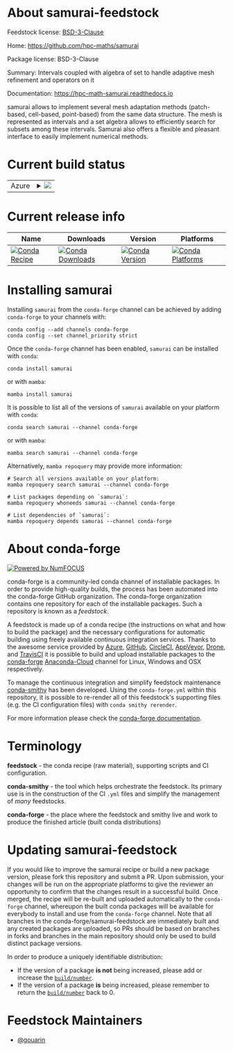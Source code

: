 About samurai-feedstock
=======================

Feedstock license: [BSD-3-Clause](https://github.com/conda-forge/samurai-feedstock/blob/main/LICENSE.txt)

Home: https://github.com/hpc-maths/samurai

Package license: BSD-3-Clause

Summary: Intervals coupled with algebra of set to handle adaptive mesh refinement and operators on it

Documentation: https://hpc-math-samurai.readthedocs.io

samurai allows to implement several mesh adaptation methods (patch-based, cell-based, point-based)
from the same data structure. The mesh is represented as intervals and a set algebra allows to efficiently
search for subsets among these intervals. Samurai also offers a flexible and pleasant interface to easily
implement numerical methods.


Current build status
====================


<table>
    
  <tr>
    <td>Azure</td>
    <td>
      <details>
        <summary>
          <a href="https://dev.azure.com/conda-forge/feedstock-builds/_build/latest?definitionId=19243&branchName=main">
            <img src="https://dev.azure.com/conda-forge/feedstock-builds/_apis/build/status/samurai-feedstock?branchName=main">
          </a>
        </summary>
        <table>
          <thead><tr><th>Variant</th><th>Status</th></tr></thead>
          <tbody><tr>
              <td>linux_64</td>
              <td>
                <a href="https://dev.azure.com/conda-forge/feedstock-builds/_build/latest?definitionId=19243&branchName=main">
                  <img src="https://dev.azure.com/conda-forge/feedstock-builds/_apis/build/status/samurai-feedstock?branchName=main&jobName=linux&configuration=linux%20linux_64_" alt="variant">
                </a>
              </td>
            </tr><tr>
              <td>linux_aarch64</td>
              <td>
                <a href="https://dev.azure.com/conda-forge/feedstock-builds/_build/latest?definitionId=19243&branchName=main">
                  <img src="https://dev.azure.com/conda-forge/feedstock-builds/_apis/build/status/samurai-feedstock?branchName=main&jobName=linux&configuration=linux%20linux_aarch64_" alt="variant">
                </a>
              </td>
            </tr><tr>
              <td>linux_ppc64le</td>
              <td>
                <a href="https://dev.azure.com/conda-forge/feedstock-builds/_build/latest?definitionId=19243&branchName=main">
                  <img src="https://dev.azure.com/conda-forge/feedstock-builds/_apis/build/status/samurai-feedstock?branchName=main&jobName=linux&configuration=linux%20linux_ppc64le_" alt="variant">
                </a>
              </td>
            </tr><tr>
              <td>osx_64</td>
              <td>
                <a href="https://dev.azure.com/conda-forge/feedstock-builds/_build/latest?definitionId=19243&branchName=main">
                  <img src="https://dev.azure.com/conda-forge/feedstock-builds/_apis/build/status/samurai-feedstock?branchName=main&jobName=osx&configuration=osx%20osx_64_" alt="variant">
                </a>
              </td>
            </tr><tr>
              <td>osx_arm64</td>
              <td>
                <a href="https://dev.azure.com/conda-forge/feedstock-builds/_build/latest?definitionId=19243&branchName=main">
                  <img src="https://dev.azure.com/conda-forge/feedstock-builds/_apis/build/status/samurai-feedstock?branchName=main&jobName=osx&configuration=osx%20osx_arm64_" alt="variant">
                </a>
              </td>
            </tr><tr>
              <td>win_64</td>
              <td>
                <a href="https://dev.azure.com/conda-forge/feedstock-builds/_build/latest?definitionId=19243&branchName=main">
                  <img src="https://dev.azure.com/conda-forge/feedstock-builds/_apis/build/status/samurai-feedstock?branchName=main&jobName=win&configuration=win%20win_64_" alt="variant">
                </a>
              </td>
            </tr>
          </tbody>
        </table>
      </details>
    </td>
  </tr>
</table>

Current release info
====================

| Name | Downloads | Version | Platforms |
| --- | --- | --- | --- |
| [![Conda Recipe](https://img.shields.io/badge/recipe-samurai-green.svg)](https://anaconda.org/conda-forge/samurai) | [![Conda Downloads](https://img.shields.io/conda/dn/conda-forge/samurai.svg)](https://anaconda.org/conda-forge/samurai) | [![Conda Version](https://img.shields.io/conda/vn/conda-forge/samurai.svg)](https://anaconda.org/conda-forge/samurai) | [![Conda Platforms](https://img.shields.io/conda/pn/conda-forge/samurai.svg)](https://anaconda.org/conda-forge/samurai) |

Installing samurai
==================

Installing `samurai` from the `conda-forge` channel can be achieved by adding `conda-forge` to your channels with:

```
conda config --add channels conda-forge
conda config --set channel_priority strict
```

Once the `conda-forge` channel has been enabled, `samurai` can be installed with `conda`:

```
conda install samurai
```

or with `mamba`:

```
mamba install samurai
```

It is possible to list all of the versions of `samurai` available on your platform with `conda`:

```
conda search samurai --channel conda-forge
```

or with `mamba`:

```
mamba search samurai --channel conda-forge
```

Alternatively, `mamba repoquery` may provide more information:

```
# Search all versions available on your platform:
mamba repoquery search samurai --channel conda-forge

# List packages depending on `samurai`:
mamba repoquery whoneeds samurai --channel conda-forge

# List dependencies of `samurai`:
mamba repoquery depends samurai --channel conda-forge
```


About conda-forge
=================

[![Powered by
NumFOCUS](https://img.shields.io/badge/powered%20by-NumFOCUS-orange.svg?style=flat&colorA=E1523D&colorB=007D8A)](https://numfocus.org)

conda-forge is a community-led conda channel of installable packages.
In order to provide high-quality builds, the process has been automated into the
conda-forge GitHub organization. The conda-forge organization contains one repository
for each of the installable packages. Such a repository is known as a *feedstock*.

A feedstock is made up of a conda recipe (the instructions on what and how to build
the package) and the necessary configurations for automatic building using freely
available continuous integration services. Thanks to the awesome service provided by
[Azure](https://azure.microsoft.com/en-us/services/devops/), [GitHub](https://github.com/),
[CircleCI](https://circleci.com/), [AppVeyor](https://www.appveyor.com/),
[Drone](https://cloud.drone.io/welcome), and [TravisCI](https://travis-ci.com/)
it is possible to build and upload installable packages to the
[conda-forge](https://anaconda.org/conda-forge) [Anaconda-Cloud](https://anaconda.org/)
channel for Linux, Windows and OSX respectively.

To manage the continuous integration and simplify feedstock maintenance
[conda-smithy](https://github.com/conda-forge/conda-smithy) has been developed.
Using the ``conda-forge.yml`` within this repository, it is possible to re-render all of
this feedstock's supporting files (e.g. the CI configuration files) with ``conda smithy rerender``.

For more information please check the [conda-forge documentation](https://conda-forge.org/docs/).

Terminology
===========

**feedstock** - the conda recipe (raw material), supporting scripts and CI configuration.

**conda-smithy** - the tool which helps orchestrate the feedstock.
                   Its primary use is in the construction of the CI ``.yml`` files
                   and simplify the management of *many* feedstocks.

**conda-forge** - the place where the feedstock and smithy live and work to
                  produce the finished article (built conda distributions)


Updating samurai-feedstock
==========================

If you would like to improve the samurai recipe or build a new
package version, please fork this repository and submit a PR. Upon submission,
your changes will be run on the appropriate platforms to give the reviewer an
opportunity to confirm that the changes result in a successful build. Once
merged, the recipe will be re-built and uploaded automatically to the
`conda-forge` channel, whereupon the built conda packages will be available for
everybody to install and use from the `conda-forge` channel.
Note that all branches in the conda-forge/samurai-feedstock are
immediately built and any created packages are uploaded, so PRs should be based
on branches in forks and branches in the main repository should only be used to
build distinct package versions.

In order to produce a uniquely identifiable distribution:
 * If the version of a package **is not** being increased, please add or increase
   the [``build/number``](https://docs.conda.io/projects/conda-build/en/latest/resources/define-metadata.html#build-number-and-string).
 * If the version of a package **is** being increased, please remember to return
   the [``build/number``](https://docs.conda.io/projects/conda-build/en/latest/resources/define-metadata.html#build-number-and-string)
   back to 0.

Feedstock Maintainers
=====================

* [@gouarin](https://github.com/gouarin/)

